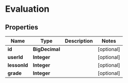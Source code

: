 

# Evaluation


## Properties

| Name | Type | Description | Notes |
|------------ | ------------- | ------------- | -------------|
|**id** | **BigDecimal** |  |  [optional] |
|**userId** | **Integer** |  |  [optional] |
|**lessonId** | **Integer** |  |  [optional] |
|**grade** | **Integer** |  |  [optional] |



